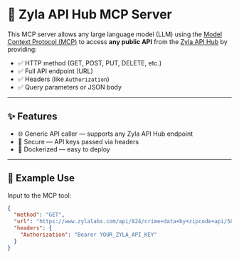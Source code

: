 # 🔌  Zyla API Hub MCP Server

This MCP server allows any large language model (LLM) using the [Model Context Protocol (MCP)](https://github.com/microsoft/mcp) to access **any public API** from the [Zyla API Hub](https://zylalabs.com) by providing:

- ✅ HTTP method (GET, POST, PUT, DELETE, etc.)
- ✅ Full API endpoint (URL)
- ✅ Headers (like `Authorization`)
- ✅ Query parameters or JSON body

---

## ✨ Features

- 🌐 Generic API caller — supports any Zyla API Hub endpoint
- 🔐 Secure — API keys passed via headers
- 🚀 Dockerized — easy to deploy

---

## 🧪 Example Use

Input to the MCP tool:

```json
{
  "method": "GET",
  "url": "https://www.zylalabs.com/api/824/crime+data+by+zipcode+api/583/get+crime+rates+by+zip",
  "headers": {
    "Authorization": "Bearer YOUR_ZYLA_API_KEY"
  }
}
